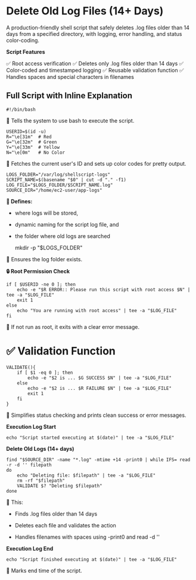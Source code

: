 # Delete Old Log Files (14+ Days)

A production-friendly shell script that safely deletes .log files older than 14 days from a specified directory, with logging, error handling, and status color-coding.

**Script Features**

✅ Root access verification
✅ Deletes only .log files older than 14 days
✅ Color-coded and timestamped logging
✅ Reusable validation function
✅ Handles spaces and special characters in filenames

## Full Script with Inline Explanation

    #!/bin/bash

🔹 Tells the system to use bash to execute the script.

    USERID=$(id -u)
    R="\e[31m"  # Red
    G="\e[32m"  # Green
    Y="\e[33m"  # Yellow
    N="\e[0m"   # No Color

🔹 Fetches the current user's ID and sets up color codes for pretty output.

    LOGS_FOLDER="/var/log/shellscript-logs"
    SCRIPT_NAME=$(basename "$0" | cut -d "." -f1)
    LOG_FILE="$LOGS_FOLDER/$SCRIPT_NAME.log"
    SOURCE_DIR="/home/ec2-user/app-logs"

**🔹 Defines:**

- where logs will be stored,

- dynamic naming for the script log file, and

- the folder where old logs are searched


    mkdir -p "$LOGS_FOLDER"

🔹 Ensures the log folder exists.


**🔒 Root Permission Check**

    if [ $USERID -ne 0 ]; then
        echo -e "$R ERROR:: Please run this script with root access $N" | tee -a "$LOG_FILE"
        exit 1
    else
        echo "You are running with root access" | tee -a "$LOG_FILE"
    fi


🔹 If not run as root, it exits with a clear error message.

# ✅ Validation Function

    VALIDATE(){
        if [ $1 -eq 0 ]; then
            echo -e "$2 is ... $G SUCCESS $N" | tee -a "$LOG_FILE"
        else
            echo -e "$2 is ... $R FAILURE $N" | tee -a "$LOG_FILE"
            exit 1
        fi
    }

🔹 Simplifies status checking and prints clean success or error messages.

**Execution Log Start**

    echo "Script started executing at $(date)" | tee -a "$LOG_FILE"


**Delete Old Logs (14+ days)**

    find "$SOURCE_DIR" -name "*.log" -mtime +14 -print0 | while IFS= read -r -d '' filepath
    do
        echo "Deleting file: $filepath" | tee -a "$LOG_FILE"
        rm -rf "$filepath"
        VALIDATE $? "Deleting $filepath"
    done

🔹 This:

- Finds .log files older than 14 days

- Deletes each file and validates the action

- Handles filenames with spaces using -print0 and read -d ''

**Execution Log End**

    echo "Script finished executing at $(date)" | tee -a "$LOG_FILE"

🔹 Marks end time of the script.
















